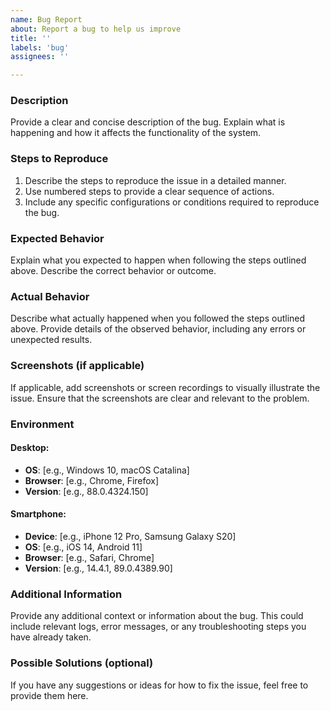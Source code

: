 ```yaml
---
name: Bug Report
about: Report a bug to help us improve
title: ''
labels: 'bug'
assignees: ''

---
```


### Description

Provide a clear and concise description of the bug. Explain what is happening and how it affects the functionality of the system.

### Steps to Reproduce

1. Describe the steps to reproduce the issue in a detailed manner. 
2. Use numbered steps to provide a clear sequence of actions.
3. Include any specific configurations or conditions required to reproduce the bug.

### Expected Behavior

Explain what you expected to happen when following the steps outlined above. Describe the correct behavior or outcome.

### Actual Behavior

Describe what actually happened when you followed the steps outlined above. Provide details of the observed behavior, including any errors or unexpected results.

### Screenshots (if applicable)

If applicable, add screenshots or screen recordings to visually illustrate the issue. Ensure that the screenshots are clear and relevant to the problem.

### Environment

#### Desktop:
- **OS**: [e.g., Windows 10, macOS Catalina]
- **Browser**: [e.g., Chrome, Firefox]
- **Version**: [e.g., 88.0.4324.150]

#### Smartphone:
- **Device**: [e.g., iPhone 12 Pro, Samsung Galaxy S20]
- **OS**: [e.g., iOS 14, Android 11]
- **Browser**: [e.g., Safari, Chrome]
- **Version**: [e.g., 14.4.1, 89.0.4389.90]

### Additional Information

Provide any additional context or information about the bug. This could include relevant logs, error messages, or any troubleshooting steps you have already taken.

### Possible Solutions (optional)

If you have any suggestions or ideas for how to fix the issue, feel free to provide them here.

